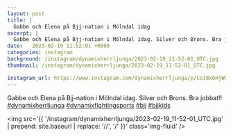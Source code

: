```yaml
---
layout: post
title: |
  Gabbe och Elena på Bjj-nation i Mölndal idag
excerpt: |
  Gabbe och Elena på Bjj-nation i Mölndal idag. Silver och Brons. Bra jobbat!!    
date:   2023-02-19 11:52:01 +0000
categories: instagram
background: /instagram/dynamixherrljunga/2023-02-19_11-52-01_UTC.jpg
thumbnail: /instagram/dynamixherrljunga/2023-02-19_11-52-01_UTC.jpg

instagram_url: https://www.instagram.com/dynamixherrljunga/p/Co18xbHjWDp
---
```

Gabbe och Elena på Bjj-nation i Mölndal idag. Silver och Brons. Bra jobbat!! [#dynamixherrljunga](https://www.instagram.com/explore/tags/dynamixherrljunga/) [#dynamixfightingsports](https://www.instagram.com/explore/tags/dynamixfightingsports/) [#bjj](https://www.instagram.com/explore/tags/bjj/) [#bjjkids](https://www.instagram.com/explore/tags/bjjkids/)



<img src='{{ '/instagram/dynamixherrljunga/2023-02-19_11-52-01_UTC.jpg' | prepend: site.baseurl | replace: '//', '/' }}' class='img-fluid' />
